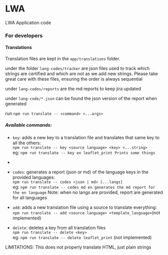 # LWA
LWA Application code


### For developers

#### Translations

Translation files are kept in the `app/translations` folder.

under the folder `lang-codes/tracker` are json files used to track which strings are certified and which are not as we add new strings. Please take great care with these files, ensuring the order is always sequential

under `lang-codes/reports` are the md reports to keep jira updated

under `lang-code/*.json` can be found the json version of the report when generated


run `npm run translate -- <command> <...args>`

##### Available commands:
 - `key`: adds a new key to a translation file and translates that same key to all the others:<br>
`npm run translate -- key <source language> <key> <...string>`<br>
eg: `npm run translate -- key en leaflet_print Prints some things`
 - 
 - `codes`: generates a report (json or md) of the language keys in the provided languages:<br>
`npm run translate -- codes <json | md> [...langs]`<br>
eg: `npm run translate -- codes md en generates the md report for the en language`
Note: when no langs are provided, report are generated for all languages

 - `add`: adds a new translation file using a source to translate everything:<br>
`npm run translate -- add <source language> <template_language>`(not implemented)

- `delete`: deletes a key from all translation files<br>
`npm run translate -- delete <key>`<br>
eg: `npm run translate -- delete leaflet_print` (not implemented)


LIMITATIONS: This does not properly translate HTML, just plain strings